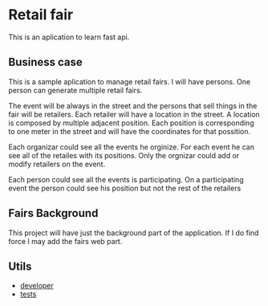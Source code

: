 # Retail fair

This is an aplication to learn fast api.

## Business case

This is a sample aplication to manage retail fairs. I will have persons. One person can generate multiple retail fairs.

The event will be always in the street and the persons that sell things in the fair will be retailers. Each retailer will have a location in the street. A location is composed by multiple adjacent position. Each position is corresponding to one meter in the street and will have the coordinates for that possition. 

Each organizar could see all the events he orginize. For each event he can see all of the retailes with its positions. Only the orgnizar could add or modify retailers on the event. 

Each person could see all the events is participating. On a participating event the person could see his position but not the rest of the retailers

## Fairs Background

This project will have just the background part of the application. If I do find force I may add the fairs web part.


## Utils

* [developer](./scripts/README.md)
* [tests](./test/README.md)

